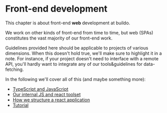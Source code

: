 # Front-end development

This chapter is about front-end **web** development at buildo.

We work on other kinds of front-end from time to time, but web (SPAs) constitutes the vast majority of our front-end work.

Guidelines provided here should be applicable to projects of various dimensions. When this doesn't hold true, we'll make sure to highlight it in a note. For instance, if your project doesn't need to interface with a remote API, you'll hardly want to integrate any of our tools&guidelines for data-fetching.

In the following we'll cover all of this (and maybe something more):
 - [TypeScript and JavaScript](./1.javascript_at_buildo.md)
 - [Our internal JS and react toolset](./3.first-party_js_libraries.md)
 - [How we structure a react application](./4.guidelines.md)
 - [Tutorial](./5.tutorial.md)
